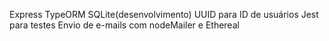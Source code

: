 Express
TypeORM
SQLite(desenvolvimento)
UUID para ID de usuários
Jest para testes
Envio de e-mails com nodeMailer e Ethereal